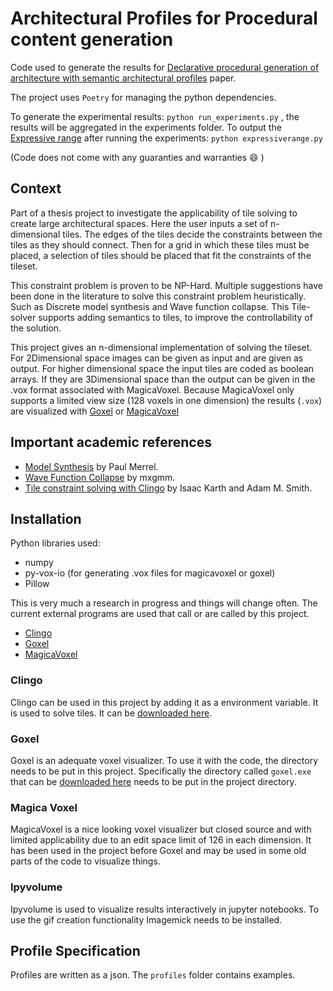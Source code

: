 # Architectural Profiles for Procedural content generation

Code used to generate the results for [Declarative procedural generation of architecture with semantic architectural profiles](https://graphics.tudelft.nl/Publications-new/2020/AB20/) paper.

The project uses `Poetry` for managing the python dependencies.

To generate the experimental results: `python run_experiments.py` , the results will be aggregated in the experiments folder.
To output the [Expressive range](https://www.researchgate.net/publication/228411962_Analyzing_the_expressive_range_of_a_level_generator) after running the experiments: `python expressiverange.py`

(Code does not come with any guaranties and warranties :smile: )

##  Context


Part of a thesis project to investigate the applicability of tile solving to create large architectural spaces.
Here the user inputs a set of n-dimensional tiles. The edges of the tiles decide the constraints
between the tiles as they should connect. Then for a grid in which these tiles must be placed,
a selection of tiles should be placed that fit the constraints of the tileset.

This constraint problem is proven to be NP-Hard. Multiple suggestions have been done in the literature
to solve this constraint problem heuristically. Such as Discrete model synthesis and
Wave function collapse. This Tile-solver supports adding semantics to tiles, to improve the controllability of
the solution.

This project gives an n-dimensional implementation of solving the tileset. For 2Dimensional space images
can be given as input and are given as output. For higher dimensional space the input tiles are coded as
boolean arrays. If they are 3Dimensional space than the output can be given in the .vox format associated
with MagicaVoxel. Because MagicaVoxel only supports a limited view size (128 voxels in one dimension) the
results (`.vox`) are visualized with [Goxel](http://guillaumechereau.github.io/goxel/) or [MagicaVoxel](https://ephtracy.github.io/)

## Important academic references

- [Model Synthesis](http://graphics.stanford.edu/~pmerrell/thesis.pdf) by Paul Merrel.
- [Wave Function Collapse](https://github.com/mxgmn/WaveFunctionCollapse) by mxgmm.
- [Tile constraint solving with Clingo](https://adamsmith.as/papers/wfc_is_constraint_solving_in_the_wild.pdf) by Isaac Karth and Adam M. Smith.

## Installation

Python libraries used:
- numpy
- py-vox-io (for generating .vox files for magicavoxel or goxel)
- Pillow

This is very much a research in progress and things will change often. The current external programs
are used that call or are called by this project.

- [Clingo](https://potassco.org/clingo/)
- [Goxel](http://guillaumechereau.github.io/goxel/)
- [MagicaVoxel](https://ephtracy.github.io/)


### Clingo

Clingo can be used in this project by adding it as a environment variable. It is used to solve tiles.
It can be [downloaded here](https://github.com/potassco/clingo/releases).

### Goxel

Goxel is an adequate voxel visualizer. To use it with the code, the directory needs to be put in this project. Specifically
the directory called `goxel.exe` that can be [downloaded here](http://guillaumechereau.github.io/goxel/downloads) needs to be put in the project directory.

### Magica Voxel

MagicaVoxel is a nice looking voxel visualizer but closed source and with limited applicability due to an edit space limit of
126 in each dimension. It has been used in the project before Goxel and may be used in some old parts of the code
to visualize things.

### Ipyvolume

Ipyvolume is used to visualize results interactively in jupyter notebooks. To use the gif creation functionality Imagemick needs to be installed.

## Profile Specification

Profiles are written as a json. The `profiles` folder contains examples.